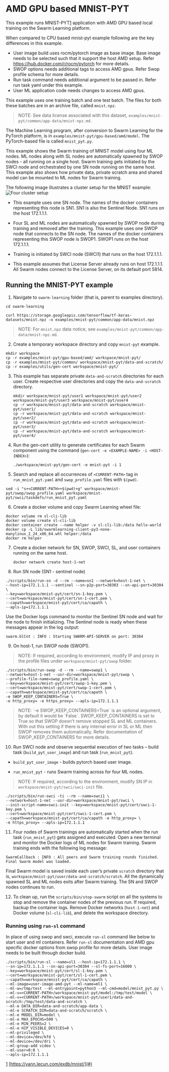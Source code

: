 # <a name="GUID-41298B6F-BF19-4873-A5AE-1DA0E1CFB358"/> AMD GPU based MNIST-PYT

This example runs MNIST-PYT[1](#) application with AMD GPU based local training on the Swarm Learning platform.


When compared to CPU based mnist-pyt example following are the key differences in this example. 
- User image build uses rocm/pytorch image as base image. Base image needs to be selected such that it support the host AMD setup. Refer https://hub.docker.com/r/rocm/pytorch for more details. 
- SWOP options needs additional tags to access AMD gpus. Refer Swop profile schema for more details. 
- Run task command needs additional argument to be passed in. Refer run task yaml under this example. 
- User ML application code needs changes to access AMD gpus.


This example uses one training batch and one test batch. The files for both these batches are in an archive file, called `mnist.npz`.

<blockquote>
    
NOTE: See data license associated with this dataset, <code>examples/mnist-pyt/common/app-data/mnist-npz.md</code>.

</blockquote>

The Machine Learning program, after conversion to Swarm Learning for the PyTorch platform, is in `examples/mnist-pyt/gpu-based/amd/model`. The PyTorch-based file is called `mnist_pyt.py`.

This example shows the Swarm training of MNIST model using four ML nodes. ML nodes along with SL nodes are automatically spawned by SWOP nodes - all running on a single host. Swarm training gets initiated by the SWCI node and orchestrated by one SN node running on the same host. This example also shows how private data, private scratch area and shared model can be mounted to ML nodes for Swarm training.

The following image illustrates a cluster setup for the MNIST example:![Four cluster setup](/docs/User/GUID-DC68E962-E2A0-47C5-9345-0A7448C42AD6-high.png)


-   This example uses one SN node. The names of the docker containers representing this node is SN1. SN1 is also the Sentinel Node. SN1 runs on the host 172.1.1.1.

-   Four SL and ML nodes are automatically spawned by SWOP node during training and removed after the training. This example uses one SWOP node that connects to the SN node. The names of the docker containers representing this SWOP node is SWOP1. SWOP1 runs on the host 172.1.1.1.

-   Training is initiated by SWCI node \(SWCI1\) that runs on the host 172.1.1.1.

-   This example assumes that License Server already runs on host 172.1.1.1. All Swarm nodes connect to the License Server, on its default port 5814.


## <a name="SECTION_G1M_4RZ_LSB"/> Running the MNIST-PYT example

1.  Navigate to `swarm-learning` folder (that is, parent to examples directory).

```
cd swarm-learning
```

```<a name="CODEBLOCK_R41_BZX_CTB"/> 
curl https://storage.googleapis.com/tensorflow/tf-keras-datasets/mnist.npz -o examples/mnist-pyt/common/app-data/mnist.npz
```

<blockquote>
    
NOTE: For `mnist.npz` data notice, see <code>examples/mnist-pyt/common/app-data/mnist-npz.md</code>.

</blockquote>

2.  Create a temporary workspace directory and copy `mnist-pyt` example.

```
mkdir workspace
cp -r examples/mnist-pyt/gpu-based/amd/ workspace/mnist-pyt/
cp -r examples/mnist-pyt/common/ workspace/mnist-pyt/data-and-scratch/
cp -r examples/utils/gen-cert workspace/mnist-pyt/
```

3.  This example has separate private `data-and-scratch` directories for each user. Create respective user directories and copy the `data-and-scratch` directory.


    ```
    mkdir workspace/mnist-pyt/user1 workspace/mnist-pyt/user2 workspace/mnist-pyt/user3 workspace/mnist-pyt/user4
    cp -r workspace/mnist-pyt/data-and-scratch workspace/mnist-pyt/user1/
    cp -r workspace/mnist-pyt/data-and-scratch workspace/mnist-pyt/user2/
    cp -r workspace/mnist-pyt/data-and-scratch workspace/mnist-pyt/user3/
    cp -r workspace/mnist-pyt/data-and-scratch workspace/mnist-pyt/user4/
    ```

4.  Run the gen-cert utility to generate certificates for each Swarm component using the command (`gen-cert -e <EXAMPLE-NAME> -i <HOST-INDEX>`):


    ```
    ./workspace/mnist-pyt/gen-cert -e mnist-pyt -i 1
    ```


5.  Search and replace all occurrences of `<CURRENT-PATH>` tag in `run_mnist_pyt.yaml` and `swop_profile.yaml` files with `$(pwd)`.

```
sed -i "s+<CURRENT-PATH>+$(pwd)+g" workspace/mnist-pyt/swop/swop_profile.yaml workspace/mnist-pyt/swci/taskdefs/run_mnist_pyt.yaml

```

6.  Create a docker volume and copy Swarm Learning wheel file:

```
docker volume rm sl-cli-lib
docker volume create sl-cli-lib
docker container create --name helper -v sl-cli-lib:/data hello-world
docker cp -L lib/swarmlearning-client-py3-none-manylinux_2_24_x86_64.whl helper:/data
docker rm helper
```

7.  Create a docker network for SN, SWOP, SWCI, SL, and user containers running on the same host.

    ```
    docker network create host-1-net
    ```


8.  Run SN node (SN1 - sentinel node)

```
./scripts/bin/run-sn -d --rm --name=sn1 --network=host-1-net \
--host-ip=172.1.1.1 --sentinel --sn-p2p-port=30303 --sn-api-port=30304 \
--key=workspace/mnist-pyt/cert/sn-1-key.pem \
--cert=workspace/mnist-pyt/cert/sn-1-cert.pem \
--capath=workspace/mnist-pyt/cert/ca/capath \
--apls-ip=172.1.1.1
```

   Use the Docker logs command to monitor the Sentinel SN node and wait for the node to finish initializing. The Sentinel node is ready when these messages appear in the log output:

```
swarm.blCnt : INFO : Starting SWARM-API-SERVER on port: 30304
```


9. On host-1, run SWOP node \(SWOP1\).

<blockquote>
    
NOTE: If required, according to environment, modify IP and proxy in the profile files under <code>workspace/mnist-pyt/swop</code> folder.

</blockquote>

```
./scripts/bin/run-swop -d --rm --name=swop1 \
--network=host-1-net --usr-dir=workspace/mnist-pyt/swop \
--profile-file-name=swop_profile.yaml \
--key=workspace/mnist-pyt/cert/swop-1-key.pem \
--cert=workspace/mnist-pyt/cert/swop-1-cert.pem \
--capath=workspace/mnist-pyt/cert/ca/capath \
-e SWOP_KEEP_CONTAINERS=True \
-e http_proxy= -e https_proxy= --apls-ip=172.1.1.1
```
<blockquote>
   NOTE: `-e SWOP_KEEP_CONTAINERS=True` is an optional argument, by default it would be `False`. 
   SWOP_KEEP_CONTAINERS is set to True so that SWOP doesn't remove stopped SL and ML containers. With out this setting if there is any internal error in SL or ML then SWOP removes them automatically. Refer documentation of SWOP_KEEP_CONTAINERS for more details.
</blockquote>


10. Run SWCI node and observe sequential execution of two tasks – build task (`build_pyt_user_image`) and run task (`run_mnist_pyt`).

-   `build_pyt_user_image` - builds pytorch based user image.

-   `run_mnist_pyt` - runs Swarm training across for four ML nodes.

<blockquote>
   NOTE: If required, according to the environment, modify SN IP in <code>workspace/mnist-pyt/swci/swci-init</code> file.
</blockquote>

```
./scripts/bin/run-swci -ti --rm --name=swci1 \
--network=host-1-net --usr-dir=workspace/mnist-pyt/swci \
--init-script-name=swci-init --key=workspace/mnist-pyt/cert/swci-1-key.pem \
--cert=workspace/mnist-pyt/cert/swci-1-cert.pem \
--capath=workspace/mnist-pyt/cert/ca/capath -e http_proxy= \
-e https_proxy= --apls-ip=172.1.1.1
```

11. Four nodes of Swarm trainings are automatically started when the run task (`run_mnist_pyt`) gets assigned and executed. Open a new terminal and monitor the Docker logs of ML nodes for Swarm training. Swarm training ends with the following log message:

```
SwarmCallback : INFO : All peers and Swarm training rounds finished. Final Swarm model was loaded.
```


   Final Swarm model is saved inside each user’s private `scratch` directory that is, `workspace/mnist-pyt/user/data-and-scratch/scratch`. All the dynamically spawned SL and ML nodes exits after Swarm training. The SN and SWOP nodes continues to run.

12. To clean up, run the `scripts/bin/stop-swarm` script on all the systems to stop and remove the container nodes of the previous run. If required, backup the container logs. Remove Docker networks (`host-1-net`) and Docker volume (`sl-cli-lib`), and delete the workspace directory.


### Running using `run-sl` command ###

In place of using swop and swci, execute `run-sl` command like below to start user and ml containers. Refer `run-sl` documentation and AMD gpu specific docker options from swop profile for more details. User image needs to be built through docker build. 
```
./scripts/bin/run-sl --name=sl1 --host-ip=172.1.1.1 \
--sn-ip=172.1.1.1 --sn-api-port=30304 --sl-fs-port=16000 \
--key=workspace/mnist-pyt/cert/sl-1-key.pem \
--cert=workspace/mnist-pyt/cert/sl-1-cert.pem \
--capath=workspace/mnist-pyt/cert/ca/capath \
--ml-image=user-image-amd-pyt --ml-name=ml1 \
--ml-w=/tmp/test --ml-entrypoint=python3 --ml-cmd=model/mnist_pyt.py \
--ml-v=<CURRENT-PATH>/workspace/mnist-pyt/model:/tmp/test/model \
--ml-v=<CURRENT-PATH>/workspace/mnist-pyt/user1/data-and-scratch:/tmp/test/data-and-scratch \
--ml-e DATA_DIR=data-and-scratch/app-data \
--ml-e SCRATCH_DIR=data-and-scratch/scratch \
--ml-e MODEL_DIR=model \
--ml-e MAX_EPOCHS=500 \
--ml-e MIN_PEERS=2 \
--ml-e HIP_VISIBLE_DEVICES=0 \
--ml-privileged \
--ml-device=/dev/kfd \
--ml-device=/dev/dri \
--ml-group-add video \
--ml-user=0:0 \
--apls-ip=172.1.1.1
```

     


[1](#) [https://yann.lecun.com/exdb/mnist/](#)

 

